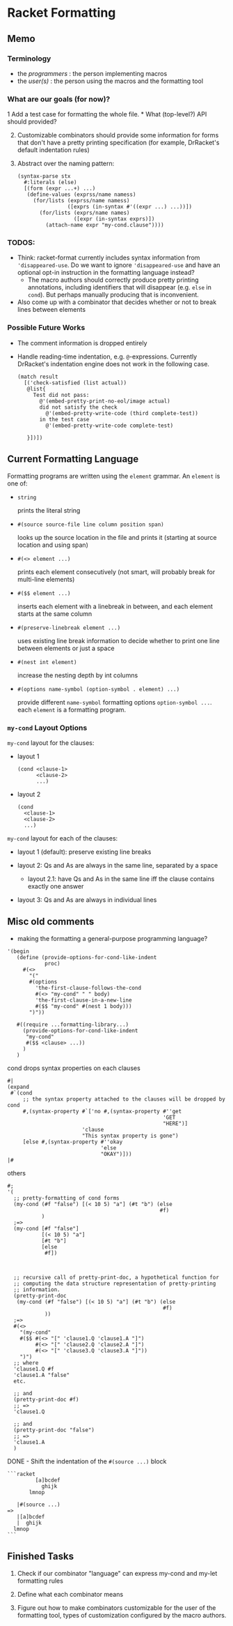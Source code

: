 # Racket Formatting

## Memo
### Terminology

- the _programmers_ : the person implementing macros
- the _user(s)_ : the person using the macros and the formatting tool

### What are our goals (for now)?

1 Add a test case for formatting the whole file.
    * What (top-level?) API should provided?

2. Customizable combinators should provide some information for forms that don't have
   a pretty printing specification (for example, DrRacket's default indentation rules)

3. Abstract over the naming pattern:

    ```racket
    (syntax-parse stx
      #:literals (else)
      [(form (expr ...+) ...)
       (define-values (exprss/name namess)
         (for/lists (exprss/name namess)
                    ([exprs (in-syntax #'((expr ...) ...))])
           (for/lists (exprs/name names)
                      ([expr (in-syntax exprs)])
             (attach-name expr "my-cond.clause"))))
    ```

### TODOS:

- Think: racket-format currently includes syntax information from `'disappeared-use`.
  Do we want to ignore `'disappeared-use` and have an optional opt-in instruction in the
  formatting language instead?
    * The macro authors should correctly produce pretty printing annotations,
      including identifiers that will disappear (e.g. `else` in `cond`).
      But perhaps manually producing that is inconvenient.
- Also come up with a combinator that decides whether or not to break lines between elements

### Possible Future Works

- The comment information is dropped entirely
- Handle reading-time indentation, e.g. `@`-expressions. Currently DrRacket's indentation
  engine does not work in the following case.

    ```racket
    (match result
      [('check-satisfied (list actual))
       @list{
         Test did not pass:
           @'(embed-pretty-print-no-eol/image actual)
           did not satisfy the check
             @'(embed-pretty-write-code (third complete-test))
           in the test case
             @'(embed-pretty-write-code complete-test)

       }])])
    ```

## Current Formatting Language

Formatting programs are written using the `element` grammar.
An `element` is one of:

- `string`

    prints the literal string

- `#(source source-file line column position span)`

    looks up the source location in the file and prints it (starting at
    source location and using span)

- `#(<> element ...)`

    prints each element consecutively (not smart, will probably break
    for multi-line elements)

- `#($$ element ...)`

    inserts each element with a linebreak in between, and each element
    starts at the same column

- `#(preserve-linebreak element ...)`

    uses existing line break information to decide whether to print one
    line between elements or just a space

- `#(nest int element)`

    increase the nesting depth by int columns

- `#(options name-symbol (option-symbol . element) ...)`

    provide different `name-symbol` formatting options `option-symbol ...`.
    each `element` is a formatting program.

### `my-cond` Layout Options

`my-cond` layout for the clauses:

- layout 1

    ```racket
    (cond <clause-1>
          <clause-2>
          ...)
    ```

- layout 2

    ```racket
    (cond
      <clause-1>
      <clause-2>
      ...)
    ```

`my-cond` layout for each of the clauses:

- layout 1 (default): preserve existing line breaks

- layout 2: Qs and As are always in the same line,
  separated by a space

    - layout 2.1: have Qs and As in the same line iff
      the clause contains exactly one answer

- layout 3: Qs and As are always in individual lines

## Misc old comments

- making the formatting a general-purpose programming language?

```
'(begin
   (define (provide-options-for-cond-like-indent
            proc)
     #(<>
       "("
       #(options
         'the-first-clause-follows-the-cond
         #(<> "my-cond" " " body)
         'the-first-clause-in-a-new-line
         #($$ "my-cond" #(nest 1 body)))
       ")"))

   #((require ...formatting-library...)
     (provide-options-for-cond-like-indent
      "my-cond"
      #($$ <clause> ...))
     )
   )
```

cond drops syntax properties on each clauses

```racket
#|
(expand
 #`(cond
     ;; the syntax property attached to the clauses will be dropped by cond
     #,(syntax-property #`['no #,(syntax-property #''get
                                                  'GET
                                                  "HERE")]
                        'clause
                        "This syntax property is gone")
     [else #,(syntax-property #''okay
                              'else
                              "OKAY")]))
|#

```

others

```racket
#;
'(
  ;; pretty-formatting of cond forms
  (my-cond (#f "false") [(< 10 5) "a"] (#t "b") (else
                                                 #f)
           )
  ;=>
  (my-cond [#f "false"]
           [(< 10 5) "a"]
           [#t "b"]
           [else
            #f])



  ;; recursive call of pretty-print-doc, a hypothetical function for
  ;; computing the data structure representation of pretty-printing
  ;; information.
  (pretty-print-doc
   (my-cond (#f "false") [(< 10 5) "a"] (#t "b") (else
                                                  #f)
            ))
  ;=>
  #(<>
    "(my-cond"
    #($$ #(<> "[" 'clause1.Q 'clause1.A "]")
         #(<> "[" 'clause2.Q 'clause2.A "]")
         #(<> "[" 'clause3.Q 'clause3.A "]"))
    ")")
  ;; where
  'clause1.Q #f
  'clause1.A "false"
  etc.

  ;; and
  (pretty-print-doc #f)
  ;; =>
  'clause1.Q

  ;; and
  (pretty-print-doc "false")
  ;; =>
  'clause1.A
  )
```

DONE - Shift the indentation of the `#(source ...)` block

    ```racket
             [a]bcdef
               ghijk
           lmnop
    
       |#(source ...)
    =>
       |[a]bcdef
       |  ghijk
      lmnop
    ```

## Finished Tasks

1. Check if our combinator "language" can express my-cond and my-let
    formatting rules

2. Define what each combinator means

3. Figure out how to make combinators customizable for the user of the formatting tool,
   types of customization configured by the macro authors.
